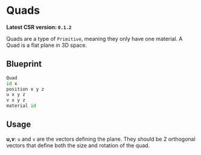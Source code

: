 # Quads
**Latest CSR version: `0.1.2`**

Quads are a type of `Primitive`, meaning they only have one material. 
A Quad is a flat plane in 3D space.

## Blueprint
```py
Quad
id x
position x y z
u x y z
v x y z
material id
```

## Usage
**u,v**: `u` and `v` are the vectors defining the plane. They should be 2 orthogonal vectors that define both the size and rotation of the quad.
